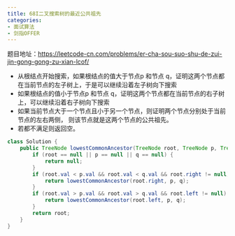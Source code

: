 ```yaml
---
title: 68I二叉搜索树的最近公共祖先
categories: 
- 面试算法
- 剑指OFFER
---
```


题目地址：https://leetcode-cn.com/problems/er-cha-sou-suo-shu-de-zui-jin-gong-gong-zu-xian-lcof/

- 从根结点开始搜索，如果根结点的值大于节点p 和节点 q，证明这两个节点都在当前节点的左子树上，于是可以继续沿着左子树向下搜索
- 如果根结点的值小于节点p 和节点 q，证明这两个节点都在当前节点的右子树上，可以继续沿着右子树向下搜索
- 如果当前节点大于一个节点且小于另一个节点，则证明两个节点分别处于当前节点的左右两侧， 则该节点就是这两个节点的公共祖先。
- 若都不满足则返回空。

```java
class Solution {
    public TreeNode lowestCommonAncestor(TreeNode root, TreeNode p, TreeNode q) {
        if (root == null || p == null || q == null) {
            return null;
        }
        if (root.val < p.val && root.val < q.val && root.right != null) {
            return lowestCommonAncestor(root.right, p, q);
        }
        if (root.val > p.val && root.val > q.val && root.left != null) {
            return lowestCommonAncestor(root.left, p, q);
        }
        return root;
    }
}
```

